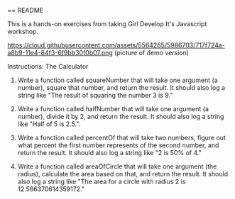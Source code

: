 == README

This is a hands-on exercises from taking Girl Develop It's Javascript workshop.

https://cloud.githubusercontent.com/assets/5564265/5986703/717f724a-a8b9-11e4-84f3-6f9bb30f0b07.png (picture of demo version)

Instructions: The Calculator


1. Write a function called squareNumber that will take one argument (a number), square that number, and return the result. It should also log a string like "The result of squaring the number 3 is 9."

2. Write a function called halfNumber that will take one argument (a number), divide it by 2, and return the result. It should also log a string like "Half of 5 is 2.5.".

3. Write a function called percentOf that will take two numbers, figure out what percent the first number represents of the second number, and return the result. It should also log a string like "2 is 50% of 4."

4. Write a function called areaOfCircle that will take one argument (the radius), calculate the area based on that, and return the result. It should also log a string like "The area for a circle with radius 2 is 12.566370614359172."